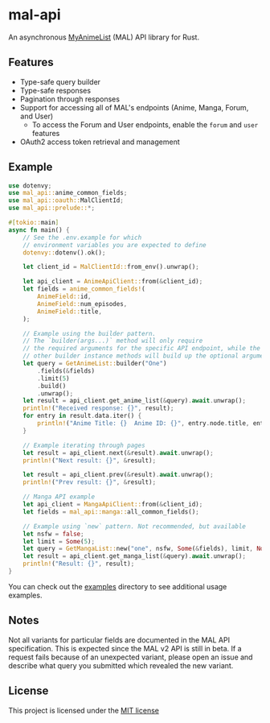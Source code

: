 # mal-api

An asynchronous [MyAnimeList](https://myanimelist.net/) (MAL) API library for Rust.

## Features

- Type-safe query builder
- Type-safe responses
- Pagination through responses
- Support for accessing all of MAL's endpoints (Anime, Manga, Forum, and User)
  - To access the Forum and User endpoints, enable the `forum` and `user` features
- OAuth2 access token retrieval and management

## Example

```rust
use dotenvy;
use mal_api::anime_common_fields;
use mal_api::oauth::MalClientId;
use mal_api::prelude::*;

#[tokio::main]
async fn main() {
    // See the .env.example for which 
    // environment variables you are expected to define
    dotenvy::dotenv().ok();

    let client_id = MalClientId::from_env().unwrap();

    let api_client = AnimeApiClient::from(&client_id);
    let fields = anime_common_fields!(
        AnimeField::id, 
        AnimeField::num_episodes, 
        AnimeField::title,
    );

    // Example using the builder pattern. 
    // The `builder(args...)` method will only require
    // the required arguments for the specific API endpoint, while the
    // other builder instance methods will build up the optional arguments
    let query = GetAnimeList::builder("One")
        .fields(&fields)
        .limit(5)
        .build()
        .unwrap();
    let result = api_client.get_anime_list(&query).await.unwrap();
    println!("Received response: {}", result);
    for entry in result.data.iter() {
        println!("Anime Title: {}  Anime ID: {}", entry.node.title, entry.node.id);
    }

    // Example iterating through pages
    let result = api_client.next(&result).await.unwrap();
    println!("Next result: {}", &result);

    let result = api_client.prev(&result).await.unwrap();
    println!("Prev result: {}", &result);

    // Manga API example
    let api_client = MangaApiClient::from(&client_id);
    let fields = mal_api::manga::all_common_fields();

    // Example using `new` pattern. Not recommended, but available
    let nsfw = false;
    let limit = Some(5);
    let query = GetMangaList::new("one", nsfw, Some(&fields), limit, None).unwrap();
    let result = api_client.get_manga_list(&query).await.unwrap();
    println!("Result: {}", result);
}
```

You can check out the [examples](./examples/) directory to see additional usage examples.

## Notes

Not all variants for particular fields are documented in the MAL API specification.
This is expected since the MAL v2 API is still in beta.
If a request fails because of an unexpected variant, please open an issue and describe
what query you submitted which revealed the new variant.

## License

This project is licensed under the [MIT license](./README.md)
